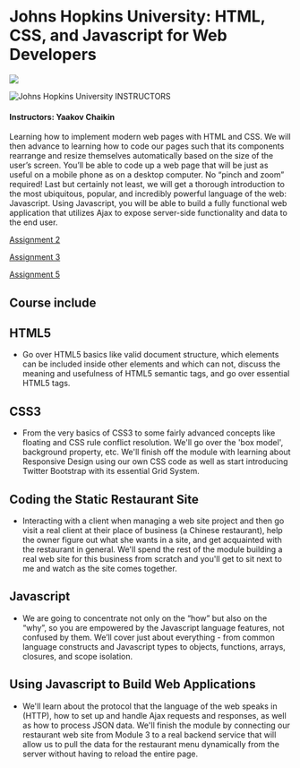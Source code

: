 # Johns Hopkins University: HTML, CSS, and Javascript for Web Developers

<img src="https://pages.jh.edu/~chem/klausen/Images/JHU_logo.png">

![Johns Hopkins University](http://i.imgur.com/Qktqnu1.png) INSTRUCTORS
#### Instructors: Yaakov Chaikin

Learning how to implement modern web pages with HTML and CSS. We will then advance to learning how to code our pages such that its components rearrange and resize themselves automatically based on the size of the user’s screen. You’ll be able to code up a web page that will be just as useful on a mobile phone as on a desktop computer. No “pinch and zoom” required! Last but certainly not least, we will get a thorough introduction to the most ubiquitous, popular, and incredibly powerful language of the web: Javascript. Using Javascript, you will be able to build a fully functional web application that utilizes Ajax to expose server-side functionality and data to the end user.


[Assignment 2](https://salimt.github.io/Courses-/Johns%20Hopkins%20University%20-%20Ruby%20on%20Rails%20Web%20Development%20Specialization/Johns%20Hopkins%20University%20-%20HTML,%20CSS,%20and%20Javascript%20for%20Web%20Developers/assignment2/)

[Assignment 3](https://salimt.github.io/Courses-/Johns%20Hopkins%20University%20-%20Ruby%20on%20Rails%20Web%20Development%20Specialization/Johns%20Hopkins%20University%20-%20HTML,%20CSS,%20and%20Javascript%20for%20Web%20Developers/assignment3/)

[Assignment 5](https://salimt.github.io/Courses-/Johns%20Hopkins%20University%20-%20Ruby%20on%20Rails%20Web%20Development%20Specialization/Johns%20Hopkins%20University%20-%20HTML,%20CSS,%20and%20Javascript%20for%20Web%20Developers/assignment5/)

## Course include

## HTML5

- Go over HTML5 basics like valid document structure, which elements can be included inside other elements and which can not, discuss the meaning and usefulness of HTML5 semantic tags, and go over essential HTML5 tags.

## CSS3

- From the very basics of CSS3 to some fairly advanced concepts like floating and CSS rule conflict resolution. We'll go over the 'box model', background property, etc. We'll finish off the module with learning about Responsive Design using our own CSS code as well as start introducing Twitter Bootstrap with its essential Grid System.

## Coding the Static Restaurant Site

- Interacting with a client when managing a web site project and then go visit a real client at their place of business (a Chinese restaurant), help the owner figure out what she wants in a site, and get acquainted with the restaurant in general. We'll spend the rest of the module building a real web site for this business from scratch and you'll get to sit next to me and watch as the site comes together.

## Javascript

- We are going to concentrate not only on the “how” but also on the “why”, so you are empowered by the Javascript language features, not confused by them. We’ll cover just about everything - from common language constructs and Javascript types to objects, functions, arrays, closures, and scope isolation.

## Using Javascript to Build Web Applications

- We'll learn about the protocol that the language of the web speaks in (HTTP), how to set up and handle Ajax requests and responses, as well as how to process JSON data. We'll finish the module by connecting our restaurant web site from Module 3 to a real backend service that will allow us to pull the data for the restaurant menu dynamically from the server without having to reload the entire page.
